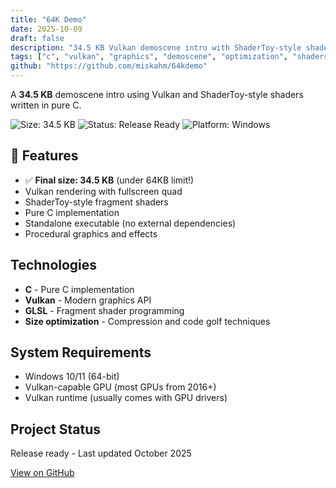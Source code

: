 ```yaml
---
title: "64K Demo"
date: 2025-10-09
draft: false
description: "34.5 KB Vulkan demoscene intro with ShaderToy-style shaders written in pure C"
tags: ["c", "vulkan", "graphics", "demoscene", "optimization", "shaders"]
github: "https://github.com/miskahm/64kdemo"
---
```


A **34.5 KB** demoscene intro using Vulkan and ShaderToy-style shaders written in pure C.

![Size: 34.5 KB](https://img.shields.io/badge/size-34.5%20KB-brightgreen)
![Status: Release Ready](https://img.shields.io/badge/status-release%20ready-success)
![Platform: Windows](https://img.shields.io/badge/platform-windows-blue)

## 🎨 Features

- ✅ **Final size: 34.5 KB** (under 64KB limit!)
- Vulkan rendering with fullscreen quad
- ShaderToy-style fragment shaders
- Pure C implementation
- Standalone executable (no external dependencies)
- Procedural graphics and effects

## Technologies

- **C** - Pure C implementation
- **Vulkan** - Modern graphics API
- **GLSL** - Fragment shader programming
- **Size optimization** - Compression and code golf techniques

## System Requirements

- Windows 10/11 (64-bit)
- Vulkan-capable GPU (most GPUs from 2016+)
- Vulkan runtime (usually comes with GPU drivers)

## Project Status

Release ready - Last updated October 2025

[View on GitHub](https://github.com/miskahm/64kdemo)
